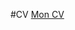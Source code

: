 #CV
<a href="https://htmlpreview.github.io/?https://github.com/samirbensadi/CV/blob/master/index.html">Mon CV</a>
